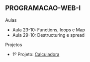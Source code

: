 ## PROGRAMACAO-WEB-I

Aulas

- Aula 23-10: Functions, loops e Map
- Aula 29-10: Destructuring e spread

Projetos

- 1º Projeto: [Calculadora](CalculadoraPWeb1)